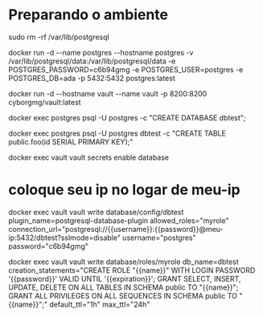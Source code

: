# Preparando o ambiente

sudo rm -rf /var/lib/postgresql

docker run -d --name postgres --hostname postgres -v /var/lib/postgresql/data:/var/lib/postgresql/data -e POSTGRES_PASSWORD=c6b94gmg -e POSTGRES_USER=postgres -e POSTGRES_DB=ada -p 5432:5432 postgres:latest

docker run -d --hostname vault --name vault -p 8200:8200 cyborgmg/vault:latest

docker exec postgres psql -U postgres -c "CREATE DATABASE dbtest";

docker exec postgres psql -U postgres dbtest -c "CREATE TABLE public.foo(id SERIAL PRIMARY KEY);"

docker exec vault vault secrets enable database

# coloque seu ip no logar de meu-ip

docker exec vault vault write database/config/dbtest plugin_name=postgresql-database-plugin allowed_roles="myrole" connection_url="postgresql://{{username}}:{{password}}@meu-ip:5432/dbtest?sslmode=disable" username="postgres" password="c6b94gmg"

docker exec vault vault write database/roles/myrole db_name=dbtest creation_statements="CREATE ROLE \"{{name}}\" WITH LOGIN PASSWORD '{{password}}' VALID UNTIL '{{expiration}}'; GRANT SELECT, INSERT, UPDATE, DELETE ON ALL TABLES IN SCHEMA public TO \"{{name}}\"; GRANT ALL PRIVILEGES ON ALL SEQUENCES IN SCHEMA public TO \"{{name}}\";"  default_ttl="1h" max_ttl="24h"
